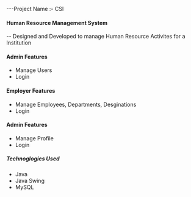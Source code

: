 ---Project Name :- CSI

#### Human Resource Management System 
-- Designed and Developed to manage Human Resource Activites for a Institution

#### Admin Features
- Manage Users
- Login

#### Employer Features
- Manage Employees, Departments, Desginations
- Login

#### Admin Features
- Manage Profile
- Login

##### Technoglogies Used
- Java
- Java Swing
- MySQL



